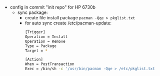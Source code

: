 - config in commit "init repo" for HP 6730b
	- sync package:
		- create file install package `pacman -Qqe > pkglist.txt`
		- for auto sync create /etc/pacman-update:
			```bash
			[Trigger]
			Operation = Install
			Operation = Remove
			Type = Package
			Target = *

			[Action]
			When = PostTransaction
			Exec = /bin/sh -c '/usr/bin/pacman -Qqe > /etc/pkglist.txt
			```
						


